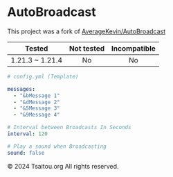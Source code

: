 # AutoBroadcast
This project was a fork of [AverageKevin/AutoBroadcast](https://github.com/ToggleIP/AutoBroadCast/blob/master/src/nl/AverageKevin/ABC/main.java)

|      Tested       | Not tested | Incompatible |
|:-----------------:|:----------:|:------------:|
|  1.21.3 ~ 1.21.4  |     No     |      No      |

```yaml
# config.yml (Template)

messages:
  - "&bMessage 1"
  - "&dMessage 2"
  - "&5Message 3"
  - "&9Message 4"

# Interval between Broadcasts In Seconds
interval: 120

# Play a sound when Broadcasting
sound: false
```

&copy; 2024 Tsaitou.org All rights reserved.